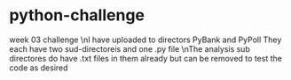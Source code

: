# python-challenge
week 03 challenge
\nI have uploaded to directors PyBank and PyPoll  They each have two sud-directoreis and one .py file
\nThe analysis sub directores do have .txt files in them already but can be removed to test the code as desired
